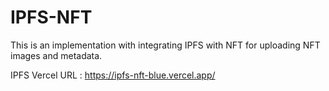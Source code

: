 # IPFS-NFT

This is an implementation with integrating IPFS with NFT for uploading NFT images and metadata.


IPFS Vercel URL : https://ipfs-nft-blue.vercel.app/
